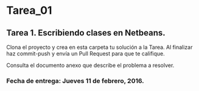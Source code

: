 # Tarea_01

## Tarea 1. Escribiendo clases en Netbeans.

Clona el proyecto y crea en esta carpeta tu solución a la Tarea. Al finalizar haz commit-push y envía un Pull Request para que te califique.

Consulta el documento anexo que describe el problema a resolver.

### Fecha de entrega: Jueves 11 de febrero, 2016.
